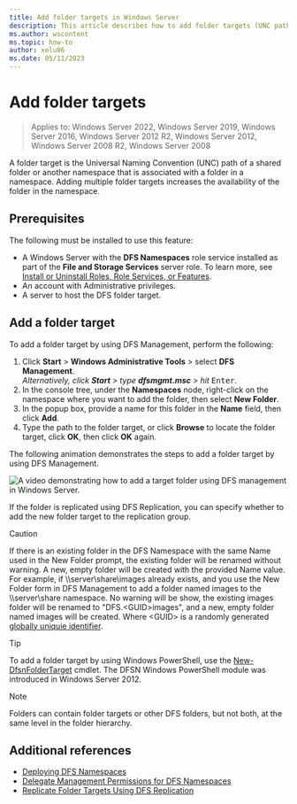 ```yaml
---
title: Add folder targets in Windows Server
description: This article describes how to add folder targets (UNC paths) in the Windows Server environment.
ms.author: wscontent
ms.topic: how-to
author: xelu86
ms.date: 05/11/2023
---
```


# Add folder targets

> Applies to: Windows Server 2022, Windows Server 2019, Windows Server 2016, Windows Server 2012 R2, Windows Server 2012, Windows Server 2008 R2, Windows Server 2008

A folder target is the Universal Naming Convention (UNC) path of a shared folder or another namespace that is associated with a folder in a namespace. Adding multiple folder targets increases the availability of the folder in the namespace.

## Prerequisites

The following must be installed to use this feature:

- A Windows Server with the **DFS Namespaces** role service installed as part of the **File and Storage Services** server role. To learn more, see [Install or Uninstall Roles, Role Services, or Features](/windows-server/administration/server-manager/install-or-uninstall-roles-role-services-or-features).
- An account with Administrative privileges.
- A server to host the DFS folder target.

## Add a folder target

To add a folder target by using DFS Management, perform the following:

1. Click **Start** > **Windows Administrative Tools** > select **DFS Management**.
<br>_Alternatively, click **Start** > type **dfsmgmt.msc** > hit_ <kbd>Enter</kbd>.
1. In the console tree, under the **Namespaces** node, right-click on the namespace where you want to add the folder, then select **New Folder**.
1. In the popup box, provide a name for this folder in the **Name** field, then click **Add**.
1. Type the path to the folder target, or click **Browse** to locate the folder target, click **OK**, then click **OK** again.

The following animation demonstrates the steps to add a folder target by using DFS Management.

![A video demonstrating how to add a target folder using DFS management in Windows Server.](media/add-folder-targets-gif.gif)

If the folder is replicated using DFS Replication, you can specify whether to add the new folder target to the replication group.

> [!CAUTION]
> If there is an existing folder in the DFS Namespace with the same Name used in the New Folder prompt, the existing folder will be renamed without warning. A new, empty folder will be created with the provided Name value.
> For example, if \\\\server\\share\\images already exists, and you use the New Folder form in DFS Management to add a folder named images to the \\\\server\\share namespace. No warning will be show, the existing images folder will be renamed to "DFS.&lt;GUID&gt;images", and a new, empty folder named images will be created. Where &lt;GUID&gt; is a randomly generated [globally uniquie identifier](https://learn.microsoft.com/en-us/windows/win32/api/guiddef/ns-guiddef-guid).

> [!TIP]
> To add a folder target by using Windows PowerShell, use the [New-DfsnFolderTarget](/powershell/module/dfsn/new-dfsnfoldertarget) cmdlet. The DFSN Windows PowerShell module was introduced in Windows Server 2012.

> [!NOTE]
> Folders can contain folder targets or other DFS folders, but not both, at the same level in the folder hierarchy.

## Additional references

- [Deploying DFS Namespaces](deploying-dfs-namespaces.md)
- [Delegate Management Permissions for DFS Namespaces](delegate-management-permissions-for-dfs-namespaces.md)
- [Replicate Folder Targets Using DFS Replication](replicate-folder-targets-using-dfs-replication.md)

